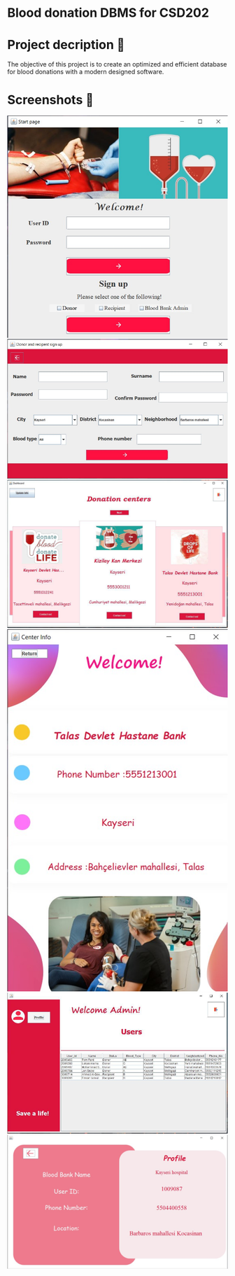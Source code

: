 # Blood donation DBMS for CSD202

# Project decription 📃
The objective of this project is to create an optimized and efficient database for blood donations with a modern designed software.
# Screenshots 📸

![](screenshot/1.jpg)
![](screenshot/2.jpg)
![](screenshot/3.png)
![](screenshot/4.jpg)
![](screenshot/5.jpg)
![](screenshot/6.jpg)
